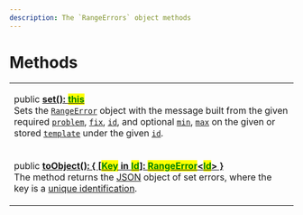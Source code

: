 ```yaml
---
description: The `RangeErrors` object methods
---
```


# Methods

|                                                                                                                                                                                                                                                                                                                                                                                                                                                                                                                                                                                                                                                                                      |
| ------------------------------------------------------------------------------------------------------------------------------------------------------------------------------------------------------------------------------------------------------------------------------------------------------------------------------------------------------------------------------------------------------------------------------------------------------------------------------------------------------------------------------------------------------------------------------------------------------------------------------------------------------------------------------------ |
| <p>public <a href="set.md"><strong>set(): </strong><mark style="color:green;"><strong>this</strong></mark></a><br>Sets the <a href="broken-reference"><code>RangeError</code></a> object with the message built from the given required <a href="set.md#problem-string"><code>problem</code></a>, <a href="set.md#fix-string"><code>fix</code></a>, <a href="set.md#id-errorid"><code>id</code></a>, and optional <a href="set.md#min-number"><code>min</code></a>, <a href="set.md#max-number"><code>max</code></a> on the given or stored <a href="set.md#template-errors.template"><code>template</code></a> under the given <a href="set.md#id-errorid"><code>id</code></a>.</p> |
| <p>public <a href="toobject.md"><strong>toObject(): { [</strong><mark style="color:green;"><strong>Key</strong></mark><strong> in </strong><mark style="color:green;"><strong>Id</strong></mark><strong>]: </strong><mark style="color:green;"><strong>RangeError</strong></mark><strong>&#x3C;</strong><mark style="color:green;"><strong>Id</strong></mark><strong>> }</strong></a><br>The method returns the <a href="https://developer.mozilla.org/en-US/docs/Web/JavaScript/Reference/Global_Objects/JSON">JSON</a> object of set errors, where the key is a <a href="../../getting-started/basic-concepts.md#unique-identification">unique identification</a>.</p>             |
